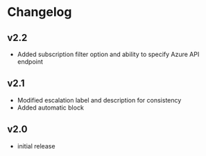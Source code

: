 # Changelog

## v2.2

- Added subscription filter option and ability to specify Azure API endpoint

## v2.1

- Modified escalation label and description for consistency
- Added automatic block

## v2.0

- initial release
